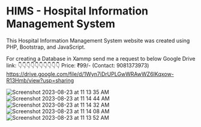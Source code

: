 # HIMS - Hospital Information Management System

This Hospital Information Management System website was created using PHP, Bootstrap, and JavaScript.

For creating a Database in Xammp send me a request to below Google Drive link:
👇👇👇👇👇👇👇👇👇👇
Price: ₹99/- (Contact: 9081373973)
https://drive.google.com/file/d/1Wyn7iDrUPLGwWRAwWZ6IKqxow-R13Hmb/view?usp=sharing

![Screenshot 2023-08-23 at 11 13 35 AM](https://github.com/Amit-korat/Hospital_information_management_system-HIMS/assets/84698174/7a5466c7-92af-40e4-84a1-b7d344f0f755)
![Screenshot 2023-08-23 at 11 14 44 AM](https://github.com/Amit-korat/Hospital_information_management_system-HIMS/assets/84698174/2fe83610-7d52-4a41-99cd-a3a4386b29ec)
![Screenshot 2023-08-23 at 11 14 32 AM](https://github.com/Amit-korat/Hospital_information_management_system-HIMS/assets/84698174/24318a40-3030-46cb-a01c-f66ba36e50de)
![Screenshot 2023-08-23 at 11 14 08 AM](https://github.com/Amit-korat/Hospital_information_management_system-HIMS/assets/84698174/4d56e6d3-8777-4b53-86e2-afc85c9d8c1b)
![Screenshot 2023-08-23 at 11 13 52 AM](https://github.com/Amit-korat/Hospital_information_management_system-HIMS/assets/84698174/c0d7e8cd-6ae2-4cd6-b04a-e2774f72d373)
